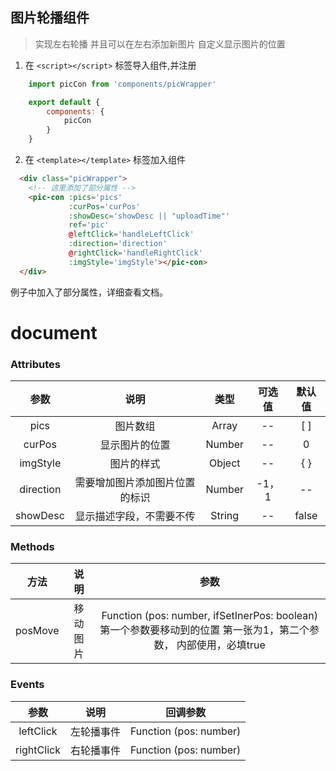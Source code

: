 ## 图片轮播组件  

> 实现左右轮播 并且可以在左右添加新图片 自定义显示图片的位置


1. 在 `<script></script>` 标签导入组件,并注册
```javascript
    import picCon from 'components/picWrapper'

    export default {
        components: {
            picCon
        }
    }
```
2. 在  `<template></template>` 标签加入组件
```html
  <div class="picWrapper">
    <!-- 这里添加了部分属性 -->
    <pic-con :pics='pics' 
             :curPos='curPos'
             :showDesc='showDesc || "uploadTime"'
             ref='pic'
             @leftClick='handleLeftClick'
             :direction='direction'
             @rightClick='handleRightClick'
             :imgStyle='imgStyle'></pic-con>
  </div>
```
例子中加入了部分属性，详细查看文档。

# document


### Attributes 

|  参数 |  说明  | 类型 | 可选值 | 默认值 |  
| :----:   | :----:  | :----:  | :----:  | :----:  |
|  pics | 图片数组  | Array  | --  | [ ]  |
|  curPos | 显示图片的位置  | Number  | --  | 0 |
|  imgStyle | 图片的样式  | Object  | --  | { } |
|  direction | 需要增加图片添加图片位置的标识  | Number  | -1，1  | -- |
|  showDesc | 显示描述字段，不需要不传  | String  | --  | false |
### Methods

| 方法 |  说明  | 参数 |
| :----:   | :----:  | :----:  |
| posMove   | 移动图片 | Function (pos: number, ifSetInerPos: boolean) 第一个参数要移动到的位置 第一张为1，第二个参数， 内部使用，必填true

### Events

|  参数 |  说明  | 回调参数 |
| :----:   | :----:  | :----:  |
| leftClick   | 左轮播事件  | Function (pos: number) |
| rightClick   | 右轮播事件  | Function (pos: number) |
